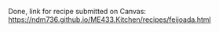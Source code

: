 Done, link for recipe submitted on Canvas:
https://ndm736.github.io/ME433.Kitchen/recipes/feijoada.html
